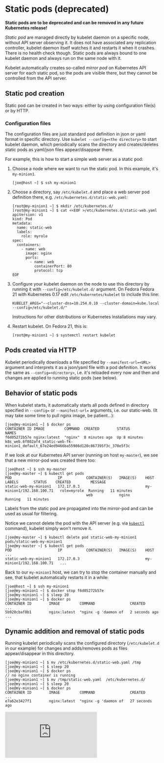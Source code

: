 <!-- BEGIN MUNGE: UNVERSIONED_WARNING -->


<!-- END MUNGE: UNVERSIONED_WARNING -->

# Static pods (deprecated)

**Static pods are to be deprecated and can be removed in any future Kubernetes release!**

*Static pod* are managed directly by kubelet daemon on a specific node, without API server observing it. It does not have associated any replication controller, kubelet daemon itself watches it and restarts it when it crashes. There is no health check though. Static pods are always bound to one kubelet daemon and always run on the same node with it.

Kubelet automatically creates so-called *mirror pod* on Kubernetes API server for each static pod, so the pods are visible there, but they cannot be controlled from the API server.

## Static pod creation

Static pod can be created in two ways: either by using configuration file(s) or by HTTP.

### Configuration files

The configuration files are just standard pod definition in json or yaml format in specific directory. Use `kubelet --config=<the directory>` to start kubelet daemon, which periodically scans the directory and creates/deletes static pods as yaml/json files appear/disappear there.

For example, this is how to start a simple web server as a static pod:

1. Choose a node where we want to run the static pod. In this example, it's `my-minion1`.

    ```console
    [joe@host ~] $ ssh my-minion1
    ```

2. Choose a directory, say `/etc/kubelet.d` and place a web server pod definition there, e.g. `/etc/kubernetes.d/static-web.yaml`:

    ```console
    [root@my-minion1 ~] $ mkdir /etc/kubernetes.d/
    [root@my-minion1 ~] $ cat <<EOF >/etc/kubernetes.d/static-web.yaml
    apiVersion: v1
    kind: Pod
    metadata:
      name: static-web
      labels:
        role: myrole
    spec:
      containers:
        - name: web
          image: nginx
          ports:
            - name: web
              containerPort: 80
              protocol: tcp
    EOF
    ```

2. Configure your kubelet daemon on the node to use this directory by running it with `--config=/etc/kubelet.d/` argument.  On Fedora Fedora 21 with Kubernetes 0.17 edit `/etc/kubernetes/kubelet` to include this line:

    ```
    KUBELET_ARGS="--cluster-dns=10.254.0.10 --cluster-domain=kube.local --config=/etc/kubelet.d/"
    ```

    Instructions for other distributions or Kubernetes installations may vary.

3. Restart kubelet. On Fedora 21, this is:

    ```console
    [root@my-minion1 ~] $ systemctl restart kubelet
    ```

## Pods created via HTTP

Kubelet periodically downloads a file specified by `--manifest-url=<URL>` argument and interprets it as a json/yaml file with a pod definition. It works the same as `--config=<directory>`, i.e. it's reloaded every now and then and changes are applied to running static pods (see below).

## Behavior of static pods

When kubelet starts, it automatically starts all pods defined in directory specified in `--config=` or `--manifest-url=` arguments, i.e. our static-web.  (It may take some time to pull nginx image, be patient…):

```console
[joe@my-minion1 ~] $ docker ps
CONTAINER ID IMAGE         COMMAND  CREATED        STATUS              NAMES
f6d05272b57e nginx:latest  "nginx"  8 minutes ago  Up 8 minutes        k8s_web.6f802af4_static-web-fk-minion1_default_67e24ed9466ba55986d120c867395f3c_378e5f3c
```

If we look at our Kubernetes API server (running on host `my-master`), we see that a new mirror-pod was created there too:

```console
[joe@host ~] $ ssh my-master
[joe@my-master ~] $ kubectl get pods
POD                     IP           CONTAINER(S)   IMAGE(S)    HOST                        LABELS       STATUS    CREATED         MESSAGE
static-web-my-minion1   172.17.0.3                              my-minion1/192.168.100.71   role=myrole  Running   11 minutes
                                     web            nginx                                                Running   11 minutes
```

Labels from the static pod are propagated into the mirror-pod and can be used as usual for filtering.

Notice we cannot delete the pod with the API server (e.g. via [`kubectl`](../user-guide/kubectl/kubectl.md) command), kubelet simply won't remove it.

```console
[joe@my-master ~] $ kubectl delete pod static-web-my-minion1
pods/static-web-my-minion1
[joe@my-master ~] $ kubectl get pods
POD                     IP           CONTAINER(S)   IMAGE(S)    HOST                        ...
static-web-my-minion1   172.17.0.3                              my-minion1/192.168.100.71   ...
```

Back to our `my-minion1` host, we can try to stop the container manually and see, that kubelet automatically restarts it in a while:

```console
[joe@host ~] $ ssh my-minion1
[joe@my-minion1 ~] $ docker stop f6d05272b57e
[joe@my-minion1 ~] $ sleep 20
[joe@my-minion1 ~] $ docker ps
CONTAINER ID        IMAGE         COMMAND                CREATED       ...
5b920cbaf8b1        nginx:latest  "nginx -g 'daemon of   2 seconds ago ...
```

## Dynamic addition and removal of static pods

Running kubelet periodically scans the configured directory (`/etc/kubelet.d` in our example) for changes and adds/removes pods as files appear/disappear in this directory.

```console
[joe@my-minion1 ~] $ mv /etc/kubernetes.d/static-web.yaml /tmp
[joe@my-minion1 ~] $ sleep 20
[joe@my-minion1 ~] $ docker ps
// no nginx container is running
[joe@my-minion1 ~] $ mv /tmp/static-web.yaml  /etc/kubernetes.d/
[joe@my-minion1 ~] $ sleep 20
[joe@my-minion1 ~] $ docker ps
CONTAINER ID        IMAGE         COMMAND                CREATED           ...
e7a62e3427f1        nginx:latest  "nginx -g 'daemon of   27 seconds ago
```







<!-- BEGIN MUNGE: IS_VERSIONED -->
  <!-- TAG IS_VERSIONED -->
  <!-- END MUNGE: IS_VERSIONED -->


<!-- BEGIN MUNGE: GENERATED_ANALYTICS -->
[![Analytics](https://kubernetes-site.appspot.com/UA-36037335-10/GitHub/docs/admin/static-pods.md?pixel)]()
<!-- END MUNGE: GENERATED_ANALYTICS -->
